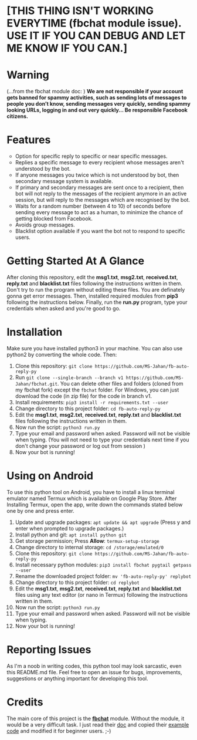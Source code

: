 # [THIS THING ISN'T WORKING EVERYTIME (fbchat module issue). USE IT IF YOU CAN DEBUG AND LET ME KNOW IF YOU CAN.]

# Warning
(...from the fbchat module doc: )
<b>We are not responsible if your account gets banned for spammy activities, such as sending lots of messages to people you don’t know, sending messages very quickly, sending spammy looking URLs, logging in and out very quickly… Be responsible Facebook citizens.</b>

# Features
<ul style="list-style-type:circle;">
<li>Option for specific reply to specific or near specific messages.</li>
<li>Replies a specific message to every recipient whose messages aren't understood by the bot.</li>
<li>If anyone messages you twice which is not understood by bot, then secondary message system is available.</li>
<li>If primary and secondary messages are sent once to a recipient, then bot will not reply to the messages of the recipient anymore in an active session, but will reply to the messages which are recognised by the bot.</li>
<li>Waits for a random number (between 4 to 10) of seconds before sending every message to act as a human, to minimize the chance of getting blocked from Facebook.</li> 
<li>Avoids group messages.</li>
<li>Blacklist option available if you want the bot not to respond to specific users.</li>
</ul>

# Getting Started At A Glance
After cloning this repository, edit the <b>msg1.txt</b>, <b>msg2.txt</b>, <b>received.txt</b>, <b>reply.txt</b> and <b>blacklist.txt</b> files following the instructions written in them. Don't try to run the program without editing these files. You are definately gonna get error messages. Then, installed required modules from <b>pip3</b> following the instructions below. Finally, run the <b>run.py</b> program, type your credentials when asked and you're good to go.

# Installation
Make sure you have installed python3 in your machine. You can also use python2 by converting the whole code.
Then:
<ol>
<li>Clone this repository: <code>git clone https://github.com/MS-Jahan/fb-auto-reply-py</code></li>
<li>Run <code>git clone --single-branch --branch v1 https://github.com/MS-Jahan/fbchat.git</code>. You can delete other files and folders (cloned from my fbchat fork) except the <code>fbchat</code> folder. For Windows, you can just download the code (in zip file) for the code in branch v1.</li>
<li>Install requirements: <code>pip3 install -r requirements.txt --user</code></li>
<li>Change directory to this project folder: <code>cd fb-auto-reply-py</code></li>
<li>Edit the <b>msg1.txt</b>, <b>msg2.txt</b>, <b>received.txt</b>, <b>reply.txt</b> and <b>blacklist.txt</b> files following the instructions written in them.
<li>Now run the script: <code>python3 run.py</code></li>
<li>Type your email and password when asked. Password will not be visible when typing. (You will not need to type your credentials next time if you don't change your password or log out from session )</li>
<li>Now your bot is running!</li>
</ol>

# Using on Android
To use this python tool on Android, you have to install a linux terminal emulator named Termux which is available on Google Play Store. After Installing Termux, open the app, write down the commands stated below one by one and press enter.
<ol>
<li>Update and upgrade packages: <code>apt update && apt upgrade</code> (Press y and enter when prompted to upgrade packages.)</li>
<li>Install python and git: <code>apt install python git</code></li>
<li>Get storage permission; Press <b>Allow</b>: <code>termux-setup-storage</code>
<li>Change directory to internal storage: <code>cd /storage/emulated/0</code>
<li>Clone this repository: <code>git clone https://github.com/MS-Jahan/fb-auto-reply-py</code></li>
<li>Install necessary python modules: <code>pip3 install fbchat pygtail getpass --user</code></li>
<li>Rename the downloaded project folder: <code>mv 'fb-auto-reply-py' replybot</code>
<li>Change directory to this project folder: <code>cd replybot</code></li>
<li>Edit the <b>msg1.txt</b>, <b>msg2.txt</b>, <b>received.txt</b>, <b>reply.txt</b> and <b>blacklist.txt</b> files using any text editor (or nano in Termux) following the instructions written in them.
<li>Now run the script: <code>python3 run.py</code></li>
<li>Type your email and password when asked. Password will not be visible when typing.</li>
<li>Now your bot is running!</li>
</ol>

# Reporting Issues
As I'm a noob in writing codes, this python tool may look sarcastic, even this README.md file. Feel free to open an issue for bugs, improvements, suggestions or anything important for developing this tool.

# Credits
The main core of this project is the <b><a href = 'https://github.com/carpedm20/fbchat'>fbchat</a></b> module. Without the module, it would be a very difficult task.
I just read their <a href = 'https://fbchat.readthedocs.io/en/master/'>doc</a> and copied their <a href = 'https://github.com/carpedm20/fbchat/tree/master/examples'>example code</a> and modified it for beginner users. ;-)

